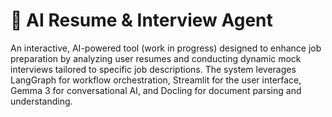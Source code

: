 # 🧠 AI Resume & Interview Agent  



An interactive, AI-powered tool (work in progress) designed to enhance job preparation by analyzing user resumes and conducting dynamic mock interviews tailored to specific job descriptions. The system leverages LangGraph for workflow orchestration, Streamlit for the user interface, Gemma 3 for conversational AI, and Docling for document parsing and understanding.
